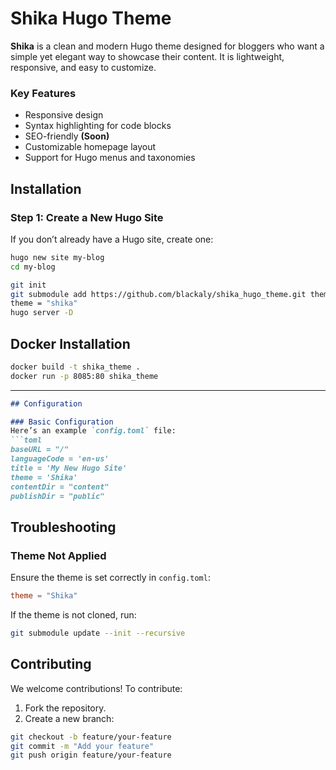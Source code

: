 # Shika Hugo Theme

**Shika** is a clean and modern Hugo theme designed for bloggers who want a simple yet elegant way to showcase their content. It is lightweight, responsive, and easy to customize.

### Key Features
- Responsive design
- Syntax highlighting for code blocks
- SEO-friendly **(Soon)**
- Customizable homepage layout
- Support for Hugo menus and taxonomies

## Installation

### Step 1: Create a New Hugo Site
If you don’t already have a Hugo site, create one:
```bash
hugo new site my-blog
cd my-blog

git init
git submodule add https://github.com/blackaly/shika_hugo_theme.git themes/shika
theme = "shika"
hugo server -D
```
## Docker Installation

```bash
docker build -t shika_theme .
docker run -p 8085:80 shika_theme
```


---

```markdown
## Configuration

### Basic Configuration
Here’s an example `config.toml` file:
```toml
baseURL = "/"
languageCode = 'en-us'
title = 'My New Hugo Site'
theme = 'Shika'
contentDir = "content"
publishDir = "public"
```

## Troubleshooting

### Theme Not Applied
Ensure the theme is set correctly in `config.toml`:
```toml
theme = "Shika"
```
If the theme is not cloned, run:
```bash
git submodule update --init --recursive
```

## Contributing

We welcome contributions! To contribute:
1. Fork the repository.
2. Create a new branch:
```bash
git checkout -b feature/your-feature
git commit -m "Add your feature"
git push origin feature/your-feature
```